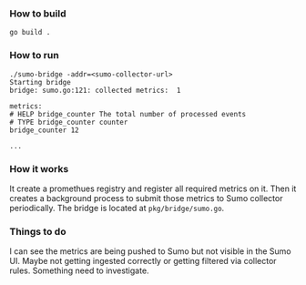 ### How to build

    go build .

### How to run

    ./sumo-bridge -addr=<sumo-collector-url>
    Starting bridge
    bridge: sumo.go:121: collected metrics:  1
    
    metrics:
    # HELP bridge_counter The total number of processed events
    # TYPE bridge_counter counter
    bridge_counter 12

    ...

### How it works

It create a promethues registry and register all required metrics on it. Then it creates a background process to submit those metrics to Sumo collector periodically. The bridge is located at `pkg/bridge/sumo.go`.

### Things to do

I can see the metrics are being pushed to Sumo but not visible in the Sumo UI. Maybe not getting ingested correctly or getting filtered via collector rules. Something need to investigate.

